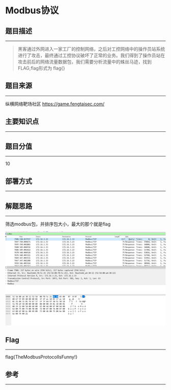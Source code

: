 # Modbus协议

## 题目描述
---
> 黑客通过外网进入一家工厂的控制网络，之后对工控网络中的操作员站系统进行了攻击，最终通过工控协议破坏了正常的业务。我们得到了操作员站在攻击前后的网络流量数据包，我们需要分析流量中的蛛丝马迹，找到FLAG,flag形式为 flag{}


## 题目来源
---
纵横网络靶场社区 https://game.fengtaisec.com/

## 主要知识点
---


## 题目分值
---
10

## 部署方式
---


## 解题思路
---

筛选modbus包，并排序包大小，最大的那个就是flag

![](images/ctf-2021-08-27-15-55-26.png)

## Flag
---
flag{TheModbusProtocolIsFunny!}

## 参考
---
